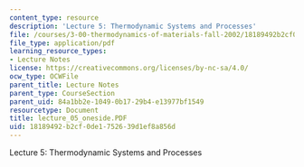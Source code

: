 ```yaml
---
content_type: resource
description: 'Lecture 5: Thermodynamic Systems and Processes'
file: /courses/3-00-thermodynamics-of-materials-fall-2002/18189492b2cf0de1752639d1ef8a856d_lecture_05_oneside.PDF
file_type: application/pdf
learning_resource_types:
- Lecture Notes
license: https://creativecommons.org/licenses/by-nc-sa/4.0/
ocw_type: OCWFile
parent_title: Lecture Notes
parent_type: CourseSection
parent_uid: 84a1bb2e-1049-0b17-29b4-e13977bf1549
resourcetype: Document
title: lecture_05_oneside.PDF
uid: 18189492-b2cf-0de1-7526-39d1ef8a856d
---
```

Lecture 5: Thermodynamic Systems and Processes